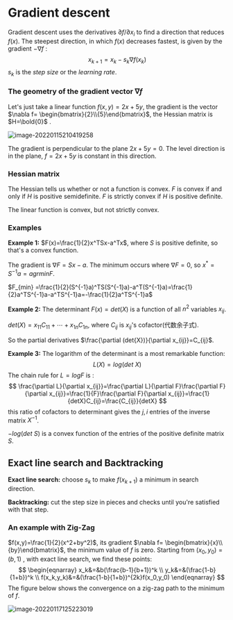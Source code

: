 # Gradient descent

Gradient descent uses the derivatives $\partial f/\partial x_i$ to find a direction that reduces $f(x)$. The steepest direction, in which $f(x)$ decreases fastest, is given by the gradient $- \nabla f$ :
$$
x_{k+1}=x_{k}-s_{k}\nabla f(x_k)
$$
$s_k$ is the *step size* or the *learning rate*.

### The geometry of the gradient vector $\nabla f$

Let's just take a linear function $f(x,y)=2x+5y$, the gradient is the vector $\nabla f= \begin{bmatrix}{2}\\{5}\end{bmatrix}$, the Hessian matrix is $H=\bold{0}$ .

![image-20220115210419258](C:\Users\61740\AppData\Roaming\Typora\typora-user-images\image-20220115210419258.png)

The gradient is perpendicular to the plane $2x+5y=0$. The level direction is in the plane, $f=2x+5y$ is constant in this direction. 

### Hessian matrix

The Hessian tells us whether or not a function is convex. $F$  is convex if and only if $H$ is positive  semidefinite. $F$ is strictly convex if $H$ is positive definite. 

The linear function is convex, but not strictly convex.

### Examples

**Example 1:** $F(x)=\frac{1}{2}x^TSx-a^Tx$, where $S$ is positive definite, so that's a convex function. 

The gradient is $\nabla F =Sx-a$. The minimum occurs where $\nabla F =0$, so $x^*=S^{-1}a=agrmin F$.

$F_{min} =\frac{1}{2}(S^{-1}a)^TS(S^{-1}a)-a^T(S^{-1}a)=\frac{1}{2}a^TS^{-1}a-a^TS^{-1}a=-\frac{1}{2}a^TS^{-1}a$

**Example 2:** The determinant $F(x)=det(X)$ is a function of all $n^2$ variables $x_{ij}$.

$det(X)=x_{11}C_{11}+\cdots+x_{1n}C_{1n}$, where $C_{ij}$ is $x_{ij}$'s cofactor(代数余子式).

So the partial derivatives $\frac{\partial (det{X})}{\partial x_{ij}}=C_{ij}$.

**Example 3:** The logarithm of the determinant is a most remarkable function:
$$
L(X)=log(det\ X)
$$
The chain rule for $L=logF$ is :
$$
\frac{\partial L}{\partial x_{ij}}=\frac{\partial L}{\partial F}\frac{\partial F}{\partial x_{ij}}=\frac{1}{F}\frac{\partial F}{\partial x_{ij}}=\frac{1}{detX}C_{ij}=\frac{C_{ij}}{detX}
$$
this ratio of cofactors to determinant gives the $j,i$ entries of the inverse matrix $X^{-1}$.

$-log(det\ S)$ is a convex function of the entries of the positive definite matrix $S$.

## Exact line search and Backtracking

**Exact line search:** choose $s_k$ to make $f(x_{k+1})$ a minimum in search direction.

**Backtracking:** cut the step size in pieces and checks until you're satisfied with that step.

### An example with Zig-Zag

$f(x,y)=\frac{1}{2}(x^2+by^2)$, its gradient $\nabla f= \begin{bmatrix}{x}\\{by}\end{bmatrix}$, the minimum value of $f$ is zero. Starting from $(x_0,y_0)=(b,1)$ , with exact line search, we find these points:
$$
\begin{eqnarray}
x_k&=&b(\frac{b-1}{b+1})^k \\
y_k&=&(\frac{1-b}{1+b})^k \\
f(x_k,y_k)&=&(\frac{1-b}{1+b})^{2k}f(x_0,y_0)
\end{eqnarray}
$$
The figure below shows the convergence on a zig-zag path to the minimum of $f$.

![image-20220117125223019](C:\Users\61740\AppData\Roaming\Typora\typora-user-images\image-20220117125223019.png)
